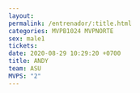 ```yaml
---
layout: 
permalink: /entrenador/:title.html
categories: MVPB1024 MVPNORTE
sex: male1
tickets: 
date: 2020-08-29 10:29:20 +0700
title: ANDY
team: ASU
MVPS: "2"
---
```

